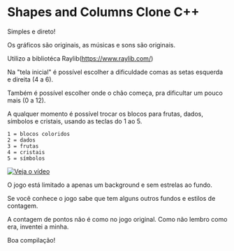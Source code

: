 # Shapes and Columns Clone C++

Simples e direto!

Os gráficos são originais, as músicas e sons são originais.

Utilizo a bibliotéca Raylib(https://www.raylib.com/)

Na "tela inicial" é possível escolher a dificuldade comas as setas esquerda e direita (4 a 6).

Também é possível escolher onde o chão começa, pra dificultar um pouco mais (0 a 12).

A qualquer momento é possível trocar os blocos para frutas, dados, símbolos e cristais, usando as teclas do 1 ao 5.
```
1 = blocos coloridos
2 = dados
3 = frutas
4 = cristais
5 = símbolos
``` 
[![Veja o vídeo](https://img.youtube.com/vi/Tox1kAtp-Fc/maxresdefault.jpg)](https://youtu.be/Tox1kAtp-Fc)

O jogo está limitado a apenas um background e sem estrelas ao fundo.

Se você conhece o jogo sabe que tem alguns outros fundos e estilos de contagem.

A contagem de pontos não é como no jogo original. Como não lembro como era, inventei a minha.

Boa compilação!

